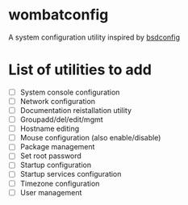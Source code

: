 # wombatconfig

A system configuration utility inspired by [bsdconfig](https://www.freebsd.org/cgi/man.cgi?query=bsdconfig&sektion=8)

# List of utilities to add
- [ ] System console configuration
- [ ] Network configuration
- [ ] Documentation reistallation utility
- [ ] Groupadd/del/edit/mgmt
- [ ] Hostname editing
- [ ] Mouse configuration (also enable/disable)
- [ ] Package management
- [ ] Set root password
- [ ] Startup configuration
- [ ] Startup services configuration
- [ ] Timezone configuration
- [ ] User management
